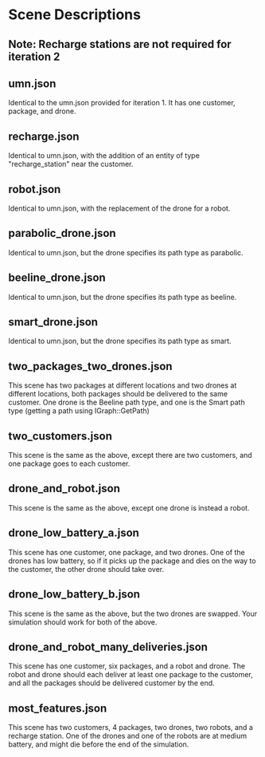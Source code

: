 # Scene Descriptions

## Note: Recharge stations are not required for iteration 2

## umn.json

Identical to the umn.json provided for iteration 1. It has one customer, package, and drone.

## recharge.json

Identical to umn.json, with the addition of an entity of type "recharge_station" near the customer.

## robot.json

Identical to umn.json, with the replacement of the drone for a robot.

## parabolic_drone.json

Identical to umn.json, but the drone specifies its path type as parabolic.

## beeline_drone.json

Identical to umn.json, but the drone specifies its path type as beeline.

## smart_drone.json

Identical to umn.json, but the drone specifies its path type as smart.

## two_packages_two_drones.json

This scene has two packages at different locations and two drones at different locations, both packages should be delivered to the same customer. One drone is the Beeline path type, and one is the Smart path type (getting a path using IGraph::GetPath)

## two_customers.json

This scene is the same as the above, except there are two customers, and one package goes to each customer.

## drone_and_robot.json

This scene is the same as the above, except one drone is instead a robot.

## drone_low_battery_a.json

This scene has one customer, one package, and two drones. One of the drones has low battery, so if it picks up the package and dies on the way to the customer, the other drone should take over.

## drone_low_battery_b.json

This scene is the same as the above, but the two drones are swapped. Your simulation should work for both of the above.

## drone_and_robot_many_deliveries.json

This scene has one customer, six packages, and a robot and drone. The robot and drone should each deliver at least one package to the customer, and all the packages should be delivered customer by the end.

## most_features.json

This scene has two customers, 4 packages, two drones, two robots, and a recharge station. One of the drones and one of the robots are at medium battery, and might die before the end of the simulation.
